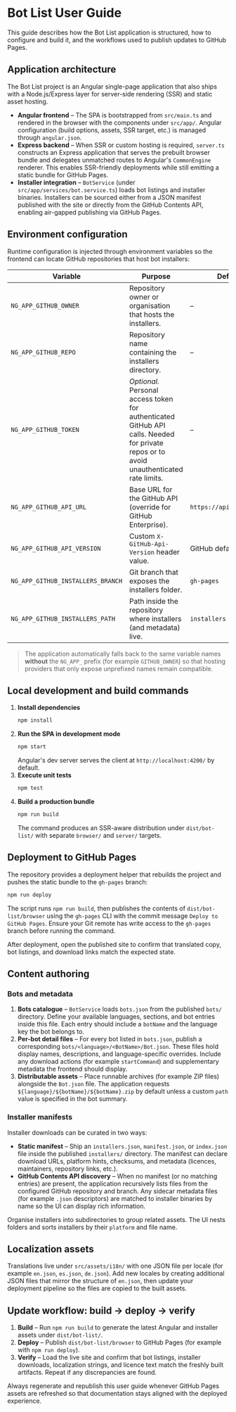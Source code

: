 # Bot List User Guide

This guide describes how the Bot List application is structured, how to configure and build it, and the workflows used to publish updates to GitHub Pages.

## Application architecture

The Bot List project is an Angular single-page application that also ships with a Node.js/Express layer for server-side rendering (SSR) and static asset hosting.

- **Angular frontend** – The SPA is bootstrapped from `src/main.ts` and rendered in the browser with the components under `src/app/`. Angular configuration (build options, assets, SSR target, etc.) is managed through `angular.json`.
- **Express backend** – When SSR or custom hosting is required, `server.ts` constructs an Express application that serves the prebuilt browser bundle and delegates unmatched routes to Angular's `CommonEngine` renderer. This enables SSR-friendly deployments while still emitting a static bundle for GitHub Pages.
- **Installer integration** – `BotService` (under `src/app/services/bot.service.ts`) loads bot listings and installer binaries. Installers can be sourced either from a JSON manifest published with the site or directly from the GitHub Contents API, enabling air-gapped publishing via GitHub Pages.

## Environment configuration

Runtime configuration is injected through environment variables so the frontend can locate GitHub repositories that host bot installers:

| Variable | Purpose | Default |
| --- | --- | --- |
| `NG_APP_GITHUB_OWNER` | Repository owner or organisation that hosts the installers. | – |
| `NG_APP_GITHUB_REPO` | Repository name containing the installers directory. | – |
| `NG_APP_GITHUB_TOKEN` | *Optional.* Personal access token for authenticated GitHub API calls. Needed for private repos or to avoid unauthenticated rate limits. | – |
| `NG_APP_GITHUB_API_URL` | Base URL for the GitHub API (override for GitHub Enterprise). | `https://api.github.com` |
| `NG_APP_GITHUB_API_VERSION` | Custom `X-GitHub-Api-Version` header value. | GitHub default |
| `NG_APP_GITHUB_INSTALLERS_BRANCH` | Git branch that exposes the installers folder. | `gh-pages` |
| `NG_APP_GITHUB_INSTALLERS_PATH` | Path inside the repository where installers (and metadata) live. | `installers` |

> The application automatically falls back to the same variable names **without** the `NG_APP_` prefix (for example `GITHUB_OWNER`) so that hosting providers that only expose unprefixed names remain compatible.

## Local development and build commands

1. **Install dependencies**
   ```bash
   npm install
   ```
2. **Run the SPA in development mode**
   ```bash
   npm start
   ```
   Angular's dev server serves the client at `http://localhost:4200/` by default.
3. **Execute unit tests**
   ```bash
   npm test
   ```
4. **Build a production bundle**
   ```bash
   npm run build
   ```
   The command produces an SSR-aware distribution under `dist/bot-list/` with separate `browser/` and `server/` targets.

## Deployment to GitHub Pages

The repository provides a deployment helper that rebuilds the project and pushes the static bundle to the `gh-pages` branch:

```bash
npm run deploy
```

The script runs `npm run build`, then publishes the contents of `dist/bot-list/browser` using the `gh-pages` CLI with the commit message `Deploy to GitHub Pages`. Ensure your Git remote has write access to the `gh-pages` branch before running the command.

After deployment, open the published site to confirm that translated copy, bot listings, and download links match the expected state.

## Content authoring

### Bots and metadata

1. **Bots catalogue** – `BotService` loads `bots.json` from the published `bots/` directory. Define your available languages, sections, and bot entries inside this file. Each entry should include a `botName` and the language key the bot belongs to.
2. **Per-bot detail files** – For every bot listed in `bots.json`, publish a corresponding `bots/<language>/<BotName>/Bot.json`. These files hold display names, descriptions, and language-specific overrides. Include any download actions (for example `startCommand`) and supplementary metadata the frontend should display.
3. **Distributable assets** – Place runnable archives (for example ZIP files) alongside the `Bot.json` file. The application requests `${language}/${botName}/${botName}.zip` by default unless a custom `path` value is specified in the bot summary.

### Installer manifests

Installer downloads can be curated in two ways:

- **Static manifest** – Ship an `installers.json`, `manifest.json`, or `index.json` file inside the published `installers/` directory. The manifest can declare download URLs, platform hints, checksums, and metadata (licences, maintainers, repository links, etc.).
- **GitHub Contents API discovery** – When no manifest (or no matching entries) are present, the application recursively lists files from the configured GitHub repository and branch. Any sidecar metadata files (for example `.json` descriptors) are matched to installer binaries by name so the UI can display rich information.

Organise installers into subdirectories to group related assets. The UI nests folders and sorts installers by their `platform` and file name.

## Localization assets

Translations live under `src/assets/i18n/` with one JSON file per locale (for example `en.json`, `es.json`, `de.json`). Add new locales by creating additional JSON files that mirror the structure of `en.json`, then update your deployment pipeline so the files are copied to the built assets.

## Update workflow: build → deploy → verify

1. **Build** – Run `npm run build` to generate the latest Angular and installer assets under `dist/bot-list/`.
2. **Deploy** – Publish `dist/bot-list/browser` to GitHub Pages (for example with `npm run deploy`).
3. **Verify** – Load the live site and confirm that bot listings, installer downloads, localization strings, and licence text match the freshly built artifacts. Repeat if any discrepancies are found.

Always regenerate and republish this user guide whenever GitHub Pages assets are refreshed so that documentation stays aligned with the deployed experience.
